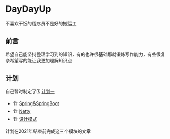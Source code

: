 # DayDayUp
不喜欢干饭的程序员不是好的搬运工

## 前言
希望自己能坚持整理学习到的知识，有的也许很基础那就锻炼写作能力，有些很复杂希望写的能让我更加理解知识点

## 计划
自己暂时制定了🗓 [计划一](./xmind/计划1.xmind)

- 🏗  [Spring&SpringBoot](./Spring&SpringBoot/README.md)
- 🏗  [Netty](./Netty/README.md)
- 🏗  [设计模式](./设计模式/README.md)

计划在2021年结束前完成这三个模块的文章